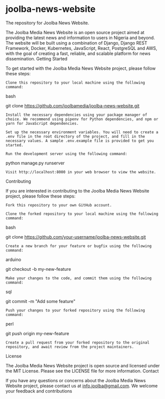 # joolba-news-website
The repository for Joolba News Website. 

The Joolba Media News Website is an open source project aimed at providing the latest news and information to users in Nigeria and beyond. The website will be built using a combination of Django, Django REST Framework, Docker, Kubernetes, JavaScript, React, PostgreSQL and AWS, with the goal of creating a fast, reliable, and scalable platform for news dissemination.
Getting Started

To get started with the Joolba Media News Website project, please follow these steps:

    Clone this repository to your local machine using the following command:

bash

git clone https://github.com/joolbamedia/joolba-news-website.git

    Install the necessary dependencies using your package manager of choice. We recommend using pipenv for Python dependencies, and npm or yarn for JavaScript dependencies.

    Set up the necessary environment variables. You will need to create a .env file in the root directory of the project, and fill in the necessary values. A sample .env.example file is provided to get you started.

    Run the development server using the following command:

python manage.py runserver

    Visit http://localhost:8000 in your web browser to view the website.

Contributing

If you are interested in contributing to the Joolba Media News Website project, please follow these steps:

    Fork this repository to your own GitHub account.

    Clone the forked repository to your local machine using the following command:

bash

git clone https://github.com/your-username/joolba-news-website.git

    Create a new branch for your feature or bugfix using the following command:

arduino

git checkout -b my-new-feature

    Make your changes to the code, and commit them using the following command:

sql

git commit -m "Add some feature"

    Push your changes to your forked repository using the following command:

perl

git push origin my-new-feature

    Create a pull request from your forked repository to the original repository, and await review from the project maintainers.

License

The Joolba Media News Website project is open source and licensed under the MIT License. Please see the LICENSE file for more information.
Contact

If you have any questions or concerns about the Joolba Media News Website project, please contact us at info.joolba@gmail.com. We welcome your feedback and contributions
